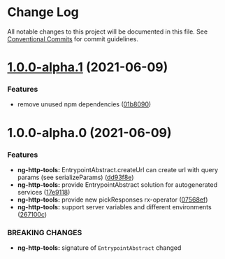 # Change Log

All notable changes to this project will be documented in this file.
See [Conventional Commits](https://conventionalcommits.org) for commit guidelines.

# [1.0.0-alpha.1](https://github.com/koshevy/codegena/compare/@codegena/ng-http-tools@1.0.0-alpha.0...@codegena/ng-http-tools@1.0.0-alpha.1) (2021-06-09)


### Features

* remove unused npm dependencies ([01b8090](https://github.com/koshevy/codegena/commit/01b8090273656e65d8dcb7d861356aa16279b3bc))





# 1.0.0-alpha.0 (2021-06-09)


### Features

* **ng-http-tools:** EntrypointAbstract.createUrl can create url with query params (see serializeParams) ([dd93f8e](https://github.com/koshevy/codegena/commit/dd93f8e7dc3b7fe5f749bb07b26969443476a9a7))
* **ng-http-tools:** provide EntrypointAbstract solution for autogenerated services ([17e9118](https://github.com/koshevy/codegena/commit/17e91184c682c4d1ae7ab8866bedb6ba0d59571b))
* **ng-http-tools:** provide new pickResponses rx-operator ([07568ef](https://github.com/koshevy/codegena/commit/07568ef81c028d4c3ce53c2141bbf0911b9c1c0b))
* **ng-http-tools:** support server variables and different environments ([267100c](https://github.com/koshevy/codegena/commit/267100c5c20b3527a48a50b0fd62428293e35fbc))


### BREAKING CHANGES

* **ng-http-tools:** signature of `EntrypointAbstract` changed
